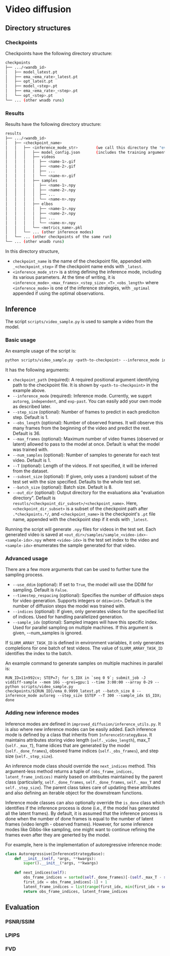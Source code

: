 # Video diffusion

## Directory structures

### Checkpoints

Checkpoints have the following directory structure:
```bash
checkpoints
├── .../<wandb_id>
│   ├── model_latest.pt
│   ├── ema_<ema_rate>_latest.pt
│   ├── opt_latest.pt
│   ├── model_<step>.pt
│   ├── ema_<ema_rate>_<step>.pt
│   └── opt_<step>.pt
└── ... (other wnadb runs)
```

### Results
Results have the following directory structure:
```bash
results
├── .../<wandb_id>
│   ├── <checkpoint_name>
│   │   ├── <inference_mode_str>        (we call this directory the "evaluation directory")
│   │   │   ├── model_config.json       (includes the training arguments of the checkpoint)
│   │   │   ├── videos
│   │   │   │  ├── <name-1>.gif
│   │   │   │  ├── <name-2>.gif
│   │   │   │  ├── ...
│   │   │   │  └── <name-n>.gif
│   │   │   ├── samples
│   │   │   │  ├── <name-1>.npy
│   │   │   │  ├── <name-2>.npy
│   │   │   │  ├── ...
│   │   │   │  └── <name-n>.npy
│   │   │   ├── elbos
│   │   │   │  ├── <name-1>.npy
│   │   │   │  ├── <name-2>.npy
│   │   │   │  ├── ...
│   │   │   │  └── <name-n>.npy
│   │   │   └── <metrics_name>.pkl
│   │   └── ... (other inference modes)
│   └── ... (other checkpoints of the same run)
└── ... (other wnadb runs)
```
In this directory structure,
- `checkpoint_name` is the name of the checkpoint file, appended with `_<checkpoint_step>` if the checkpoint name ends with `_latest`.
- `<inference_mode_str>` is a string defining the inference mode, including its various parameters. At the time of writing, it is `<inference_mode>_<max_frames>_<step_size>_<T>_<obs_length>` where `<inference_mode>` is one of the inference strategies, with `_optimal` appended if using the optimal observations.

## Inference

The script `scripts/video_sample.py` is used to sample a video from the model.

### Basic usage

An example usage of the script is:
```bash
python scripts/video_sample.py <path-to-checkpoint> --inference_mode independent --step_size 7
```
It has the following arguments:
- `checkpoint_path` (required): A required positional argument identifying path to the checkpoint file. It is shown by `<path-to-checkpoint>` in the example above.
- `--inference_mode` (required): Inference mode. Currently, we supprt `autoreg`, `independent`, and `exp-past`. You can easily add your own mode as described later.
- `--step_size` (optional): Number of frames to predict in each prediciton step. Default is 1.
- `--obs_length` (optional): Number of observed frames. It will observe this many frames from the beginning of the video and predict the rest. Default is 36.
- `--max_frames` (optional): Maximum number of video frames (observed or latent) allowed to pass to the model at once. Default is what the model was trained with.
- `--num_samples` (optional): Number of samples to generate for each test video. Default is 1.
- `--T` (optional): Length of the videos. If not specified, it will be inferred from the dataset.
- `--subset_size` (optional): If given, only uses a (random) subset of the test set with the size specified. Defaults to the whole test set.
- `--batch_size` (optional): Batch size. Default is 8.
- `--out_dir` (optional): Output directory for the evaluations aka "evaluation directory". Default is `resutls/<checkpoint_dir_subset>/<checkpoint_name>`. Here, `<checkpoint_dir_subset>` is a subset of the checkpoint path after `.*checkpoints.*/`, and `<checkpoint_name>` is the checkpoint's `.pt` file name, appended with the checkpoint step if it ends with `_latest`.

Running the script will generate `.npy` files for videos in the test set. Each generated video is saved at `<out_dir>/samples/sample_<video-idx>-<sample-idx>.npy` where `<video-idx>` is the test set index to the video and `<sample-idx>` enumerates the sample generated for that video.

### Advanced usage
There are a few more arguments that can be used to further tune the sampling process.
- `--use_ddim` (optional): If set to `True`, the model will use the DDIM for sampling. Default is `False`.
- `--timestep_respacing` (optional): Specifies the number of diffusion steps for video generation. Supports integers or `ddim<int>`. Default is the number of diffusion steps the model was trained with.
- `--indices` (optional): If given, only generates videos for the specified list of indices. Used for handling parallelized generation.
- `--sample_idx` (optional): Sampled images will have this specific index. Used for parallel sampling on multiple machines. If this argument is given, --num_samples is ignored.

If `SLURM_ARRAY_TASK_ID` is defined in environment variables, it only generates completions for one batch of test videos. The value of `SLURM_ARRAY_TASK_ID` identifies the index to the batch.

An example command to generate samples on multiple machines in parallel is:

```RUN_ID=11n992cv; STEP=7; for S_IDX in `seq 0 9`; submit_job -J viddiff-sample --mem 16G --gres=gpu:1 --time 3:00:00 --array 0-29 -- python scripts/video_sample.py checkpoints/${RUN_ID}/ema_0.9999_latest.pt --batch_size 8 --inference_mode autoreg --step_size $STEP --T 300 --sample_idx $S_IDX; done```

### Adding new inference modes
Inference modes are defined in `improved_diffusion/inference_utils.py`. It is also where new inference modes can be easily added. Each inference mode is defined by a class that inherits from `InferenceStrategyBase`. It maintains attributes storing video length (`self._video_length`), max_T (`self._max_T`), frame idices that are generated by the model (`self._done_frames`), obseved frame indices (`self._obs_frames`), and step size (`self._step_size`).

An inference mode class should override the `next_indices` method. This argument-less method returns a tuple of `(obs_frame_indices, latent_frame_indices)` mainly based on attributes maintained by the parent class (particularly, `self._done_frames`, `self._done_frames`, `self._max_T` and `self._step_size`). The parent class takes care of updating these attributes and also defining an iterable object for the downstream functions.

Inference mode classes can also optionally override the `is_done` class which identifies if the inference process is done (i.e., if the model has generated all the latent frames). By default, it is assumed that the inference process is done when the number of done frames is equal to the number of latent frames (video length - observed frames). However, for some inference modes like Gibbs-like sampling, one might want to continue refining the frames even after they are generted by the model.

For example, here is the implementation of autoregressive inference mode:

```python
class Autoregressive(InferenceStrategyBase):
    def __init__(self, *args, **kwargs):
        super().__init__(*args, **kwargs)
        
    def next_indices(self):
        obs_frame_indices = sorted(self._done_frames)[-(self._max_T - self._step_size):]
        first_idx = obs_frame_indices[-1] + 1
        latent_frame_indices = list(range(first_idx, min(first_idx + self._step_size, self._video_length)))
        return obs_frame_indices, latent_frame_indices
```

## Evaluation

### PSNR/SSIM

### LPIPS

### FVD
